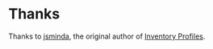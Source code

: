 # Thanks

Thanks to [jsminda](https://github.com/jsnimda), the original author of [Inventory Profiles](https://github.com/jsnimda/Inventory-Profiles).
